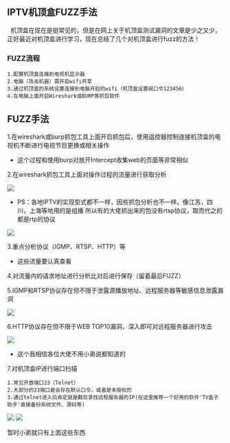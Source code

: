 ## IPTV机顶盒FUZZ手法

   机顶盒在现在是挺常见的，但是在网上关于机顶盒测试漏洞的文章是少之又少，正好最近对机顶盒进行学习，现在总结了几个对机顶盒进行fuzz的方法！
  


### FUZZ流程

```
1.配置机顶盒连接到电视机显示器
2.电脑（攻击机器）需开启wifi共享
3.通过机顶盒的系统设置连接到电脑开启的wifi（机顶盒设置弱口令123456）
4.在电脑上面开启Wireshark或BURP等抓包软件
```

## FUZZ手法
1.在wireshark或burp抓包工具上面开启抓包后，使用遥控器控制连接机顶盒的电视机不断进行电视节目更换或相关操作

* 这个过程和使用burp对放开Intercept收集web的页面等非常相似


2.在wireshark抓包工具上面对操作过程的流量进行获取分析

<img src="http://upload.ouliu.net/i/20171115171008lwigc.png"  />

* PS：各地IPTV的实现型式都不一样，因些抓包分析也不一样。像江苏，四川，上海等地用的是组播 所以有的大佬抓出来的包没有rtsp协议，取而代之的都是rtp的协议

<img src="http://upload.ouliu.net/i/20171115194947bwj6m.jpeg"  />



3.重点分析协议（IGMP、RTSP、HTTP）等

* 这些流量要认真查看




4.对流量内的请求地址进行分析比对后进行保存（留着最后FUZZ）


5.IGMP和RTSP协议存在但不限于泄露源播放地址、远程服务器等敏感信息泄露漏洞

<img src="http://upload.ouliu.net/i/2017111517085897w2o.jpeg"  />


6.HTTP协议存在但不限于WEB TOP10漏洞，深入即可对远程服务器进行攻击

<img src="http://upload.ouliu.net/i/20171115170656ryiki.png"  />

* 这个我相信各位大佬不用小弟说都知道的



7.对机顶盒IP进行端口扫描

```
1.常见开放端口23（Telnet）
2.大部分的23端口是会存在默认口令，或者是未授权的
3.通过telnet进入后肯定就是翻目录找远程服务器的IP(在这里推荐一个好用的软件'TV盒子助手'直接备份系统文件、源码等)
```
<img src="http://upload.ouliu.net/i/20171115203536tyobl.png"  />


<img src="http://upload.ouliu.net/i/20171115200822ueawm.png"  />

暂时小弟就只有上面这些东西
